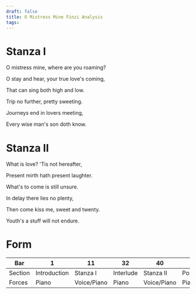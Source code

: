 ```yaml
---
draft: false
title: O Mistress Mine Finzi Analysis
tags:
---
```


# Stanza I

O mistress mine, where are you roaming?

O stay and hear, your true love's coming,

That can sing both high and low.

Trip no further, pretty sweeting.

Journeys end in lovers meeting,

Every wise man's son doth know.

# Stanza II

What is love? 'Tis not hereafter,

Present mirth hath present laughter.

What's to come is still unsure.

In delay there lies no plenty,

Then come kiss me, sweet and twenty.

Youth's a stuff will not endure.

# Form

| Bar     | 1            | 11          | 32        | 40          | 59       |
| ------- | ------------ | ----------- | --------- | ----------- | -------- |
| Section | Introduction | Stanza I    | Interlude | Stanza II   | Postlude |
| Forces  | Piano        | Voice/Piano | Piano     | Voice/Piano | Piano    |

